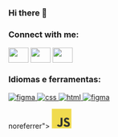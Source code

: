 ### Hi there 👋

<!--
**JiordanaDuarte/JiordanaDuarte** is a ✨ _special_ ✨ repository because its `README.md` (this file) appears on your GitHub profile.

Here are some ideas to get you started:

- 🔭 I’m currently working on ...
- 🌱 I’m currently learning ...
- 👯 I’m looking to collaborate on ...
- 🤔 I’m looking for help with ...
- 💬 Ask me about ...
- 📫 How to reach me: ...
- ⚡ Fun fact: ...
-->
<h3 align="left">Connect with me:</h3>
<p align="left">
<a href="https://www.linkedin.com/in/jiordana-duarte-2563a0242?lipi=urn%3Ali%3Apage%3Ad_flagship3_profile_view_base_contact_details%3BHCnONsKTS7uan7WcByxAog%3D%3D" target="blank"><img align="center" src="https://cdn.jsdelivr.net/npm/simple-icons@3.0.1/icons/linkedin.svg" alt="" height="30" width="40" /></a>
<a href="https://www.instagram.com/jiordana_duarte/" target="blank"><img align="center" src="https://cdn.jsdelivr.net/npm/simple-icons@3.0.1/icons/instagram.svg" alt="" height="30" width="40" /></a>
<a href="jiordana2002duarte@gmail.com" target="blank"><img align="center" src="https://cdn.jsdelivr.net/npm/simple-icons@3.0.1/icons/gmail.svg" alt="" height="30" width="40" /></a>
</p>

<h3 align="left">Idiomas e ferramentas:</h3>
<a href="https:// www.javascript.com/" target="_blank" rel="noreferrer"> <img src="https://img.icons8.com/color/344/javascript.png" alt="figma" width= "40" height="40"/> </a>
<a href="https:// www.css.com/" target="_blank" rel="noreferrer"> <img src="https://img.icons8.com/color/344/css3.png" alt="css" width= "41" height="41"/> </a>
<a href="https:// www.html.com/" target="_blank" rel="noreferrer"> <img src="https://img.icons8.com/color/344/html-5--v1.png" alt="html" width= "38" height="38"/> </a>
<a href="https:// www.figma.com/" target="_blank" rel="noreferrer"> <img src="https://img.icons8.com/color/344/figma--v1.png" alt="figma" width= "40" height="40"/> </a>
</p>noreferrer"> <img src="https://raw.githubusercontent.com/devicons/devicon/master/icons/javascript/javascript-original.svg" alt="javascript" width="40" height="40"/ >  </p>
